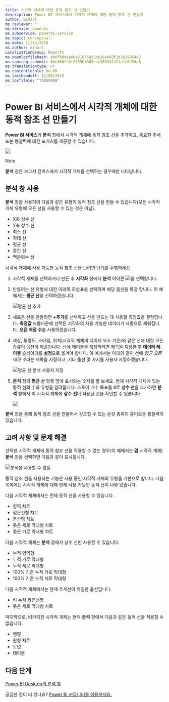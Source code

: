 ```yaml
---
title: 시각적 개체에 대한 동적 참조 선 만들기
description: Power BI 서비스에서 시각적 개체에 대한 동적 참조 선 만들기
author: mihart
ms.reviewer: ''
ms.service: powerbi
ms.subservice: powerbi-service
ms.topic: conceptual
ms.date: 11/14/2018
ms.author: mihart
LocalizationGroup: Reports
ms.openlocfilehash: ab8fb8daa46a21676925de16a068f2d2029954d2
ms.sourcegitcommit: 64c860fcbf2969bf089cec358331a1fc1e0d39a8
ms.translationtype: HT
ms.contentlocale: ko-KR
ms.lasthandoff: 11/09/2019
ms.locfileid: "73855909"
---
```

# <a name="create-dynamic-reference-lines-for-visuals-in-the-power-bi-service"></a>Power BI 서비스에서 시각적 개체에 대한 동적 참조 선 만들기

**Power BI 서비스**의 **분석** 창에서 시각적 개체에 동적 참조 선을 추가하고, 중요한 추세 또는 통찰력에 대한 포커스를 제공할 수 있습니다. 

![](media/service-analytics-pane/power-bi-analytics-pane.png)

> [!NOTE]
> **분석** 창은 보고서 캔버스에서 시각적 개체를 선택하는 경우에만 나타납니다.
> 
> 

## <a name="use-the-analytics-pane"></a>분석 창 사용
**분석** 창을 사용하여 다음과 같은 유형의 동적 참조 선을 만들 수 있습니다(모든 시각적 개체 유형에 모든 선을 사용할 수 있는 것은 아님).

* X축 상수 선
* Y축 상수 선
* 최소 선
* 최대 선
* 평균 선
* 중간 선
* 백분위수 선


시각적 개체에 사용 가능한 동적 참조 선을 보려면 단계를 수행하세요.

1. 시각적 개체를 선택하거나 만든 후 **시각화** 창에서 **분석** 아이콘 ![](media/service-analytics-pane/power-bi-analytics-icon.png)을 선택합니다.

2. 만들려는 선 유형에 대한 아래쪽 화살표를 선택하여 해당 옵션을 확장 합니다. 이 예에서는 **평균 선**을 선택하겠습니다.
   
   ![평균 선 추가](media/service-analytics-pane/power-bi-add.png)

3. 새로운 선을 만들려면 **+추가**를 선택하고 선을 만드는 데 사용할 측정값을 결정합니다.  **측정값** 드롭다운에 선택된 시각화의 사용 가능한 데이터가 자동으로 채워집니다. **오픈 매장 수**를 사용하겠습니다.

5. 색상, 투명도, 스타일, 위치(시각적 개체의 데이터 요소 기준)와 같은 선에 대한 모든 종류의 옵션이 제공됩니다. 선에 레이블을 지정하려면 제목을 지정한 후 **데이터 레이블** 슬라이더를 **설정**으로 옮겨야 합니다.  이 예에서는 아래와 같이 선에 *평균 오픈 매장 수*라는 제목을 지정하고, 기타 옵션 몇 가지를 사용자 지정하겠습니다.
   
   ![평균 선 분석 사용자 지정](media/service-analytics-pane/power-bi-average-line2.png)

1. **분석** 창의 **평균 선** 항목 옆에 표시되는 숫자를 잘 보세요. 현재 시각적 개체에 있는 동적 선의 수와 유형을 알려줍니다. 스토어 개수 목표를 9로 **상수 선**을 추가하면 **분석** 창에서 이 시각적 개체에 **상수 선**이 적용된 것을 확인할 수 있습니다.
   
   ![](media/service-analytics-pane/power-bi-reference-lines.png)
   

**분석** 창을 통해 동적 참조 선을 만들어서 강조할 수 있는 온갖 종류의 흥미로운 통찰력이 있습니다.

## <a name="considerations-and-troubleshooting"></a>고려 사항 및 문제 해결

선택한 시각적 개체에 동적 참조 선을 적용할 수 없는 경우(이 예에서는 **맵** 시각적 개체) **분석** 창을 선택하면 다음과 같이 표시됩니다.
   
![분석을 사용할 수 없음](media/service-analytics-pane/power-bi-no-lines.png)

동적 참조 선을 사용하는 기능은 사용 중인 시각적 개체의 유형을 기반으로 합니다. 다음 목록에는 시각적 개체에 대해 현재 사용 가능한 동적 선이 나와 있습니다.

다음 시각적 개체에서는 전체 동적 선을 사용할 수 있습니다.

* 영역 차트
* 꺾은선형 차트
* 분산형 차트
* 묶은 세로 막대형 차트
* 묶은 가로 막대형 차트

다음 시각적 개체는 **분석** 창에서 상수 선만 사용할 수 있습니다. 

* 누적 영역형
* 누적 가로 막대형
* 누적 세로 막대형
* 100% 기준 누적 가로 막대형
* 100% 기준 누적 세로 막대형

다음 시각적 개체에서는 현재 추세선이 유일한 옵션입니다. 

* 비 누적 꺾은선형
* 묶은 세로 막대형 차트

마지막으로, 비카티전 시각적 개체는 현재 **분석** 창에서 다음과 같은 동적 선을 적용할 수 없습니다.

* 행렬
* 원형 차트
* 도넛
* 테이블

## <a name="next-steps"></a>다음 단계
[Power BI Desktop의 분석 창](desktop-analytics-pane.md)

궁금한 점이 더 있나요? [Power BI 커뮤니티를 이용하세요.](https://community.powerbi.com/)

